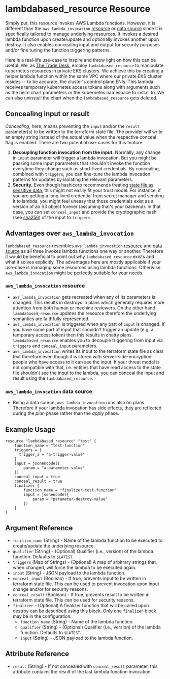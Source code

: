# lambdabased_resource Resource

Simply put, this resource invokes AWS Lambda functions. However, it is different than the `aws_lambda_invocation` [resource](https://registry.terraform.io/providers/hashicorp/aws/latest/docs/resources/lambda_invocation) or [data source](https://registry.terraform.io/providers/hashicorp/aws/latest/docs/data-sources/lambda_invocation) since it is specifically tailored to manage underlying resources. It invokes a desired lambda function upon create/update and optionally invokes another upon destroy. It also enables concealing input and output for security purposes and/or fine tuning the function triggering patterns.

Here is a real-life use-case to inspire and throw light on how this can be useful: We, as [The Trade Desk](https://www.thetradedesk.com/), employ `lambdabased_resource` to manipulate kubernetes resources in private EKS clusters. We achieve this by creating a helper lambda function within the same VPC where our private EKS cluster resides -- to be accurate, the cluster's control plane ENIs. This lambda receives temporary kubernetes access tokens along with arguments such as the helm chart parameters or the kubernetes namespace to install to. We can also uninstall the chart when the `lambdabased_resource` gets deleted.

## Concealing input or result

_Concealing_, here, means preventing the `input` and/or the `result` parameter(s) to be written to the terraform state file. The provider will write an empty string instead of the actual value when the respective conceal flag is enabled. There are two potential use-cases for this feature:
1. __Decoupling function invocation from the input.__ Normally, any change in `input` parameter will trigger a lambda invocation. But you might be passing some input parameters that shouldn't invoke the function everytime they change such as short-lived credentials. By concealing, combined with `triggers`, you can fine-tune the lambda invocation patterns for updates by isolating the relevant parameters.
2. __Security.__ Even though hashicorp recommends treating [state file as sensitive data](https://www.terraform.io/language/state/sensitive-data), this might not easily fit your trust model. For instance, if you are getting a long lived credential from secret manager and sending it to lambda, you might feel uneasy that those credentials exist as a version of an S3 object forever (assuming that's your backend). In that case, you can set `conceal_input` and provide the cryptographic hash (see [sha256](https://www.terraform.io/language/functions/sha256)) of the input to `triggers`.

## Advantages over `aws_lambda_invocation`

`lambdabased_resource` resembles `aws_lambda_invocation` [resource](https://registry.terraform.io/providers/hashicorp/aws/latest/docs/resources/lambda_invocation) and [data source](https://registry.terraform.io/providers/hashicorp/aws/latest/docs/data-sources/lambda_invocation) as all three invokes lambda functions one way or another. Therefore it would be beneficial to point out why `lambdabased_resource` exists and what it solves explicitly. The advantages here are mostly applicable if your use-case is managing some resources using lambda functions. Otherwise `aws_lambda_invocation` might be perfectly suitable for your needs.

### `aws_lambda_invocation` resource
- `aws_lambda_invocation` gets recreated when any of its parameters is changed. This results in *destroy*s in plans which generally requires more attention from both human or machine reviewers. On the other hand `lambdabased_resource` updates the resource therefore the underlying semantics are faithfully represented.
- `aws_lambda_invocation` is triggered when any part of `input` is changed. If you have some part of input that shouldn't trigger an update (e.g. a temporary access token) then this results in chatty plans. `lambdabased_resource` enables you to decouple triggering from input via `triggers` and `conceal_input` parameters.
- `aws_lambda_invocation` writes its input to the terraform state file as clear text therefore even though it is stored with server-side-encryption people who have access to it can see the input. If your threat model is not compatible with that, i.e. entities that have read access to the state file shouldn't see the input to the lambda, you can conceal the input and result using the `lambdabased_resource`.

### `aws_lambda_invocation` data source
- Being a data source, `aws_lambda_invocation` runs also on plans. Therefore if your lambda invocation has side effects, they are reflected during the _plan_ phase rather than the _apply_ phase.

## Example Usage

```hcl
resource "lambdabased_resource" "test" {
    function_name = "test-function"
    triggers = {
      trigger_a = "a-trigger-value"
    }
    input = jsonencode({
        param = "a-parameter-value"
    })
    conceal_input = true
    conceal_result = true
    finalizer {
        function_name = "finalizer-test-function"
        input = jsonencode({
            param = "parameter-destroy-value"
        })
    }
}
```

## Argument Reference

- `function_name` (String) - Name of the lambda function to be executed to create/update the underlying resource.
- `qualifier` (String) - (Optional) Qualifier (i.e., version) of the lambda function. Defaults to `$LATEST`.
- `triggers` (Map of Strings) - (Optional) A map of arbitrary strings that, when changed, will force the lambda to be executed again.
- `input` (String) - JSON payload to the lambda function.
- `conceal_input` (Boolean) - If true, prevents input to be written in terraform state file. This can be used to prevent invocation upon input change and/or for security reasons.
- `conceal_result` (Boolean) - If true, prevents result to be written in terraform state file. This can be used for security reasons.
- `finalizer` - (Optional) A finalizer function that will be called upon destroy can be described using this block. Only one `finalizer` block may be in the configuration.
  - `function_name` (String) - Name of the lambda function.
  - `qualifier` (String) - (Optional) Qualifier (i.e., version) of the lambda function. Defaults to `$LATEST`.
  - `input` (String) - JSON payload to the lambda function.

## Attribute Reference

- `result` (String) - If not concealed with `conceal_result` parameter, this attribute contains the result of the last lambda function invocation.
